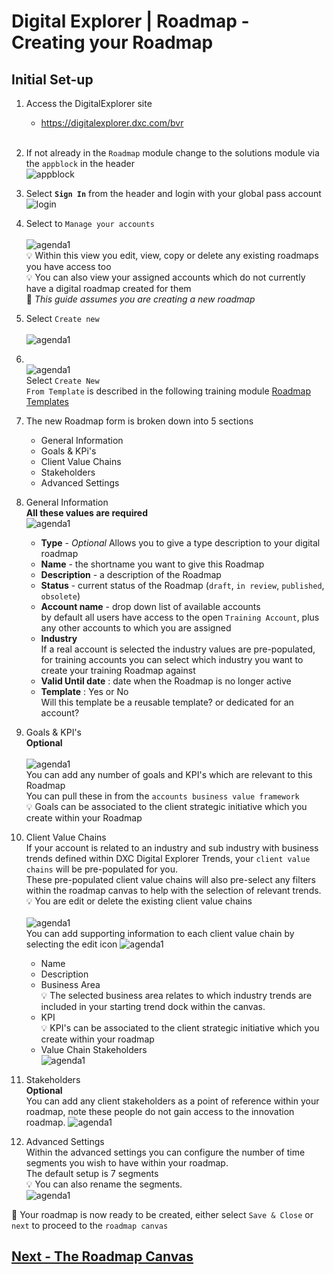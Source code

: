 # Digital Explorer | Roadmap - Creating your Roadmap

## Initial Set-up 

1. Access the DigitalExplorer site
     - https://digitalexplorer.dxc.com/bvr
     <br>
1. If not already in the `Roadmap` module change to the solutions module via the `appblock` in the header
    <br>![appblock](images/appblock.png)
1. Select **`Sign In`** from the header and login with your global pass account
    <br>![login](images/login.png)
1. Select to `Manage your accounts`<br>
    <br>![agenda1](images/agenda.png)<br>
    :bulb: Within this view you edit, view, copy or delete any existing roadmaps you have access too<br>
    :bulb: You can also view your assigned accounts which do not currently have a digital roadmap created for them<br>
    :information_desk_person: _This guide assumes you are creating a new roadmap_
1. Select `Create new`<br>
    <br>![agenda1](images/agenda1a.png)<br>
1.  <br>![agenda1](images/agenda2.png)<br>
    Select `Create New`<br>
    `From Template` is described in the following training module [Roadmap Templates](agendaTemplates.md)<br>
1. The new Roadmap form is broken down into 5 sections
    - General Information
    - Goals & KPi's
    - Client Value Chains
    - Stakeholders
    - Advanced Settings<br>
1. General Information<br>
    **All these values are required**
    <br>![agenda1](images/agenda3.png)<br>
    - **Type** - _Optional_ Allows you to give a type description to your digital roadmap
    - **Name** - the shortname you want to give this Roadmap<br>
    - **Description** - a description of the Roadmap<br>
    - **Status** - current status of the Roadmap (`draft`, `in review`, `published`, `obsolete`)<br>
    - **Account name** - drop down list of available accounts<br>
    by default all users have access to the open `Training Account`, plus any other accounts to which you are assigned<br>
    - **Industry**<br>
    If a real account is selected the industry values are pre-populated, for training accounts you can select which industry you want to create your training Roadmap against<br>
    - **Valid Until date** : date when the Roadmap is no longer active<br>
    - **Template** : Yes or No <br>
    Will this template be a reusable template?  or dedicated for an account?

1. Goals & KPI's <br>
    **Optional**<br>
    <br>![agenda1](images/agenda4.png)<br>
    You can add any number of goals and KPI's which are relevant to this Roadmap<br>
    You can pull these in from the `accounts business value framework`<br>
    :bulb: Goals can be associated to the client strategic initiative which you create within your Roadmap<br>

1. Client Value Chains<br>
    If your account is related to an industry and sub industry with business trends defined within DXC Digital Explorer Trends, your `client value chains` will be pre-populated for you.<br>   These pre-populated client value chains will also pre-select any filters within the roadmap canvas to help with the selection of relevant trends.<br>
    :bulb: You are edit or delete the existing client value chains<br>
    <br>![agenda1](images/agenda6.png)<br>
    You can add supporting information to each client value chain by selecting the edit icon ![agenda1](images/agenda6a.png)<br>
    - Name
    - Description
    - Business Area<br>
    :bulb: The selected business area relates to which industry trends are included in your starting trend dock within the canvas.
    - KPI<br>
    :bulb: KPI's can be associated to the client strategic initiative which you create within your roadmap<br>
    - Value Chain Stakeholders
    <br>![agenda1](images/agenda7.png)<br>

1. Stakeholders<br>
    **Optional**<br>
    You can add any client stakeholders as a point of reference within your roadmap, note these people do not gain access to the innovation roadmap.
    ![agenda1](images/agenda8.png)<br>

1. Advanced Settings<br>
    Within the advanced settings you can configure the number of time segments you wish to have within your roadmap.<br>
    The default setup is 7 segments<br>
    :bulb: You can also rename the segments.<br>
    ![agenda1](images/advancedSettings.png)<br>

:information_desk_person:  Your roadmap is now ready to be created, either select `Save & Close` or `next` to proceed to the `roadmap canvas`<br>

## [Next - The Roadmap Canvas](RoadmapCanvas.md)